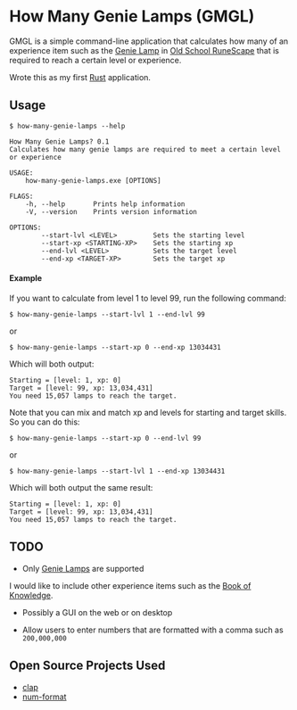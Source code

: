 # How Many Genie Lamps (GMGL)


GMGL is a simple command-line application that calculates how many of an experience item such as
the [Genie Lamp][lamp] in [Old School RuneScape][osrs] that is required
to reach a certain level or experience.

Wrote this as my first [Rust][rust] application.

## Usage

```
$ how-many-genie-lamps --help

How Many Genie Lamps? 0.1
Calculates how many genie lamps are required to meet a certain level or experience
 
USAGE:
    how-many-genie-lamps.exe [OPTIONS]

FLAGS:
    -h, --help       Prints help information
    -V, --version    Prints version information

OPTIONS:
        --start-lvl <LEVEL>         Sets the starting level
        --start-xp <STARTING-XP>    Sets the starting xp
        --end-lvl <LEVEL>           Sets the target level
        --end-xp <TARGET-XP>        Sets the target xp
```

#### Example

If you want to calculate from level 1 to level 99, run the following command:

`$ how-many-genie-lamps --start-lvl 1 --end-lvl 99`

or 

`$ how-many-genie-lamps --start-xp 0 --end-xp 13034431`

Which will both output:

```
Starting = [level: 1, xp: 0]
Target = [level: 99, xp: 13,034,431]
You need 15,057 lamps to reach the target.
```

Note that you can mix and match xp and levels for starting and target skills. 
So you can do this:

`$ how-many-genie-lamps --start-xp 0 --end-lvl 99`

or

`$ how-many-genie-lamps --start-lvl 1 --end-xp 13034431`

Which will both output the same result:

```
Starting = [level: 1, xp: 0]
Target = [level: 99, xp: 13,034,431]
You need 15,057 lamps to reach the target.
```

## TODO

* Only [Genie Lamps][lamp] are supported

I would like to include other experience items 
such as the [Book of Knowledge][book_knowledge].

* Possibly a GUI on the web or on desktop

* Allow users to enter numbers that are formatted with a comma such as `200,000,000`

## Open Source Projects Used

* [clap](https://github.com/clap-rs/clap)
* [num-format](https://github.com/bcmyers/num-format)


[lamp]: https://oldschool.runescape.wiki/w/Lamp
[book_knowledge]: https://oldschool.runescape.wiki/w/Book_of_knowledge
[osrs]: https://oldschool.runescape.com/
[rust]: https://www.rust-lang.org/
